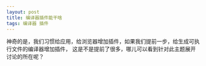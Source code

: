 ```yaml
---
layout: post
title: 编译器插件能干啥
tags: 编译器 插件 
---
```

神奇的是，我们习惯给应用，给浏览器增加插件，如果我们提前一步，给生成可执行文件的编译器增加插件，
这是不是提前了很多，哪儿可以看到针对此主题展开讨论的所在呢？
